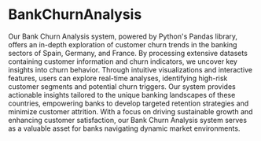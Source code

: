 # BankChurnAnalysis
Our Bank Churn Analysis system, powered by Python's Pandas library, offers an in-depth exploration of customer churn trends in the banking sectors of Spain, Germany, and France. By processing extensive datasets containing customer information and churn indicators, we uncover key insights into churn behavior. Through intuitive visualizations and interactive features, users can explore real-time analyses, identifying high-risk customer segments and potential churn triggers. Our system provides actionable insights tailored to the unique banking landscapes of these countries, empowering banks to develop targeted retention strategies and minimize customer attrition. With a focus on driving sustainable growth and enhancing customer satisfaction, our Bank Churn Analysis system serves as a valuable asset for banks navigating dynamic market environments.
